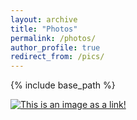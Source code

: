 ```yaml
---
layout: archive
title: "Photos"
permalink: /photos/
author_profile: true
redirect_from: /pics/
---
```


{% include base_path %}

[![This is an image as a link!](/images/bio-photo.jpg)](https://www.instagram.com/)
